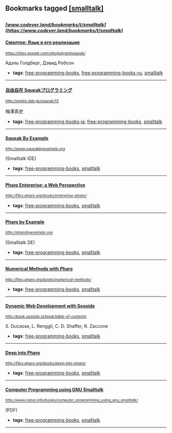 ## Bookmarks tagged [[smalltalk]](https://www.codever.land/search?q=[smalltalk])

_<sup><sup>[www.codever.land/bookmarks/t/smalltalk](https://www.codever.land/bookmarks/t/smalltalk)</sup></sup>_
---
#### [Смолток: Язык и его реализация](https://sites.google.com/site/polyglotsqueak/)
_<sup>https://sites.google.com/site/polyglotsqueak/</sup>_

Адэль Голдберг, Дэвид Робсон
* **tags**: [free-programming-books](../tagged/free-programming-books.md), [free-programming-books-ru](../tagged/free-programming-books-ru.md), [smalltalk](../tagged/smalltalk.md)
---
#### [自由自在 Squeakプログラミング](http://swikis.ddo.jp/squeak/13)
_<sup>http://swikis.ddo.jp/squeak/13</sup>_

梅澤真史
* **tags**: [free-programming-books-ja](../tagged/free-programming-books-ja.md), [free-programming-books](../tagged/free-programming-books.md), [smalltalk](../tagged/smalltalk.md)
---
#### [Squeak By Example](http://www.squeakbyexample.org)
_<sup>http://www.squeakbyexample.org</sup>_

(Smalltalk IDE)
* **tags**: [free-programming-books](../tagged/free-programming-books.md), [smalltalk](../tagged/smalltalk.md)
---
#### [Pharo Enterprise: a Web Perspective](http://files.pharo.org/books/enterprise-pharo/)
_<sup>http://files.pharo.org/books/enterprise-pharo/</sup>_

* **tags**: [free-programming-books](../tagged/free-programming-books.md), [smalltalk](../tagged/smalltalk.md)
---
#### [Pharo by Example](http://pharobyexample.org)
_<sup>http://pharobyexample.org</sup>_

(Smalltalk DE)
* **tags**: [free-programming-books](../tagged/free-programming-books.md), [smalltalk](../tagged/smalltalk.md)
---
#### [Numerical Methods with Pharo](http://files.pharo.org/books/numerical-methods/)
_<sup>http://files.pharo.org/books/numerical-methods/</sup>_

* **tags**: [free-programming-books](../tagged/free-programming-books.md), [smalltalk](../tagged/smalltalk.md)
---
#### [Dynamic Web Development with Seaside](http://book.seaside.st/book/table-of-contents)
_<sup>http://book.seaside.st/book/table-of-contents</sup>_

S. Ducasse, L. Renggli, C. D. Shaffer, R. Zaccone
* **tags**: [free-programming-books](../tagged/free-programming-books.md), [smalltalk](../tagged/smalltalk.md)
---
#### [Deep into Pharo](http://files.pharo.org/books/deep-into-pharo/)
_<sup>http://files.pharo.org/books/deep-into-pharo/</sup>_

* **tags**: [free-programming-books](../tagged/free-programming-books.md), [smalltalk](../tagged/smalltalk.md)
---
#### [Computer Programming using GNU Smalltalk](http://www.canol.info/books/computer_programming_using_gnu_smalltalk/)
_<sup>http://www.canol.info/books/computer_programming_using_gnu_smalltalk/</sup>_

(PDF)
* **tags**: [free-programming-books](../tagged/free-programming-books.md), [smalltalk](../tagged/smalltalk.md)
---
